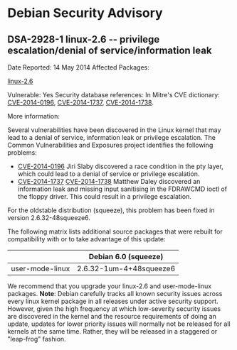 
Debian Security Advisory
========================


DSA-2928-1 linux-2.6 -- privilege escalation/denial of service/information leak
-------------------------------------------------------------------------------



Date Reported:
14 May 2014
Affected Packages:

[linux-2.6](https://packages.debian.org/src:linux-2.6)

Vulnerable:
Yes
Security database references:
In Mitre's CVE dictionary: [CVE-2014-0196](https://security-tracker.debian.org/tracker/CVE-2014-0196), [CVE-2014-1737](https://security-tracker.debian.org/tracker/CVE-2014-1737), [CVE-2014-1738](https://security-tracker.debian.org/tracker/CVE-2014-1738).  

More information:

Several vulnerabilities have been discovered in the Linux kernel that may lead
to a denial of service, information leak or privilege escalation. The Common
Vulnerabilities and Exposures project identifies the following problems:


* [CVE-2014-0196](https://security-tracker.debian.org/tracker/CVE-2014-0196)
Jiri Slaby discovered a race condition in the pty layer, which could lead
 to a denial of service or privilege escalation.
* [CVE-2014-1737](https://security-tracker.debian.org/tracker/CVE-2014-1737)
[CVE-2014-1738](https://security-tracker.debian.org/tracker/CVE-2014-1738)
Matthew Daley discovered an information leak and missing input
 sanitising in the FDRAWCMD ioctl of the floppy driver. This could result
 in a privilege escalation.


For the oldstable distribution (squeeze), this problem has been fixed in
version 2.6.32-48squeeze6.


The following matrix lists additional source packages that were rebuilt for
compatibility with or to take advantage of this update:





|  | Debian 6.0 (squeeze) |
| --- | --- |
| user-mode-linux | 2.6.32-1um-4+48squeeze6 |



We recommend that you upgrade your linux-2.6 and user-mode-linux packages.
**Note**: Debian carefully tracks all known security issues across every
linux kernel package in all releases under active security support.
However, given the high frequency at which low-severity security
issues are discovered in the kernel and the resource requirements of
doing an update, updates for lower priority issues will normally not
be released for all kernels at the same time. Rather, they will be
released in a staggered or "leap-frog" fashion.







